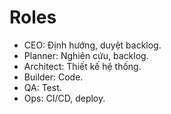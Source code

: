 # Roles
- CEO: Định hướng, duyệt backlog.
- Planner: Nghiên cứu, backlog.
- Architect: Thiết kế hệ thống.
- Builder: Code.
- QA: Test.
- Ops: CI/CD, deploy.
